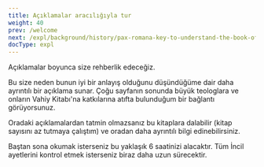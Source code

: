 ```yaml
---
title: Açıklamalar aracılığıyla tur
weight: 40
prev: /welcome
next: /expl/background/history/pax-romana-key-to-understand-the-book-of-revelation
docType: expl
---
```


Açıklamalar boyunca size rehberlik edeceğiz.

Bu size neden bunun iyi bir anlayış olduğunu düşündüğüme dair daha ayrıntılı bir açıklama sunar. Çoğu sayfanın sonunda büyük teologlara ve onların Vahiy Kitabı'na katkılarına atıfta bulunduğum bir bağlantı görüyorsunuz. 

Oradaki açıklamalardan tatmin olmazsanız bu kitaplara dalabilir (kitap sayısını az tutmaya çalıştım) ve oradan daha ayrıntılı bilgi edinebilirsiniz.

Baştan sona okumak isterseniz bu yaklaşık 6 saatinizi alacaktır. Tüm İncil ayetlerini kontrol etmek isterseniz biraz daha uzun sürecektir.

